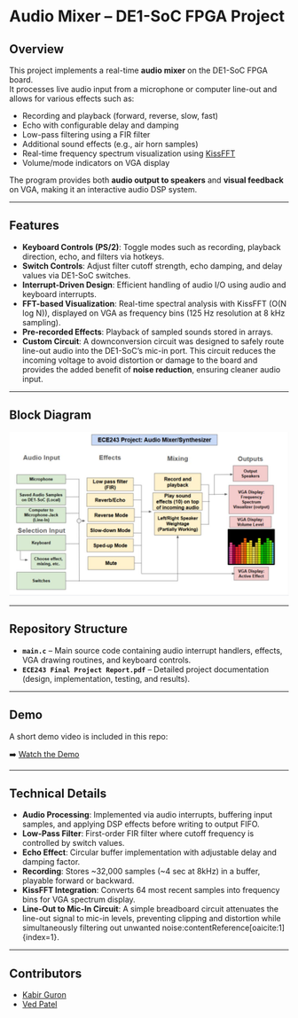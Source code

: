 # Audio Mixer – DE1-SoC FPGA Project

## Overview
This project implements a real-time **audio mixer** on the DE1-SoC FPGA board.  
It processes live audio input from a microphone or computer line-out and allows for various effects such as:  

- Recording and playback (forward, reverse, slow, fast)  
- Echo with configurable delay and damping  
- Low-pass filtering using a FIR filter  
- Additional sound effects (e.g., air horn samples)  
- Real-time frequency spectrum visualization using [KissFFT](https://github.com/mborgerding/kissfft)  
- Volume/mode indicators on VGA display  

The program provides both **audio output to speakers** and **visual feedback** on VGA, making it an interactive audio DSP system.

---

## Features
- **Keyboard Controls (PS/2)**: Toggle modes such as recording, playback direction, echo, and filters via hotkeys.  
- **Switch Controls**: Adjust filter cutoff strength, echo damping, and delay values via DE1-SoC switches.  
- **Interrupt-Driven Design**: Efficient handling of audio I/O using audio and keyboard interrupts.  
- **FFT-based Visualization**: Real-time spectral analysis with KissFFT (O(N log N)), displayed on VGA as frequency bins (125 Hz resolution at 8 kHz sampling).  
- **Pre-recorded Effects**: Playback of sampled sounds stored in arrays.  
- **Custom Circuit**: A downconversion circuit was designed to safely route line-out audio into the DE1-SoC’s mic-in port. This circuit reduces the incoming voltage to avoid distortion or damage to the board and provides the added benefit of **noise reduction**, ensuring cleaner audio input.  

---

## Block Diagram
<p align="center">
  <img src="images/block.JPG" alt="Audio Mixer Block Diagram" width="600"/>
</p>

---

## Repository Structure
- **`main.c`** – Main source code containing audio interrupt handlers, effects, VGA drawing routines, and keyboard controls.  
- **`ECE243 Final Project Report.pdf`** – Detailed project documentation (design, implementation, testing, and results).  

---

## Demo
A short demo video is included in this repo:  

➡️ [Watch the Demo](https://drive.google.com/file/d/1IuRbUZx9DmW4cU2moNALvZx2G3chC0lR/view?usp=sharing)  

---

## Technical Details
- **Audio Processing**: Implemented via audio interrupts, buffering input samples, and applying DSP effects before writing to output FIFO.  
- **Low-Pass Filter**: First-order FIR filter where cutoff frequency is controlled by switch values.  
- **Echo Effect**: Circular buffer implementation with adjustable delay and damping factor.  
- **Recording**: Stores ~32,000 samples (~4 sec at 8kHz) in a buffer, playable forward or backward.  
- **KissFFT Integration**: Converts 64 most recent samples into frequency bins for VGA spectrum display.  
- **Line-Out to Mic-In Circuit**: A simple breadboard circuit attenuates the line-out signal to mic-in levels, preventing clipping and distortion while simultaneously filtering out unwanted noise:contentReference[oaicite:1]{index=1}.  

---

## Contributors
- [Kabir Guron](https://github.com/KabrG)  
- [Ved Patel](https://github.com/VedPatel10)  
